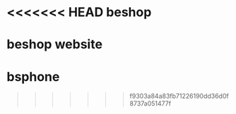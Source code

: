 <<<<<<< HEAD
beshop
======

beshop website
=======
bsphone
=======
>>>>>>> f9303a84a83fb71226190dd36d0f8737a051477f
